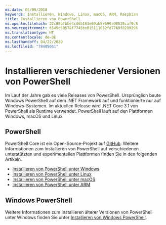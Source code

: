 ```yaml
---
ms.date: 08/09/2018
keywords: Installieren, Windows, Linux, macOS, ARM, Raspbian
title: Installieren von PowerShell
ms.openlocfilehash: 22c88bfbbe4cd6b163e69ab5e599a98528caf9c8
ms.sourcegitcommit: 6545c60578f7745be015111052fd7769f8289296
ms.translationtype: HT
ms.contentlocale: de-DE
ms.lasthandoff: 04/22/2020
ms.locfileid: "78405061"
---
```

# <a name="installing-various-versions-of-powershell"></a>Installieren verschiedener Versionen von PowerShell

Im Lauf der Jahre gab es viele Releases von PowerShell. Ursprünglich baute Windows PowerShell auf dem .NET Framework auf und funktionierte nur auf Windows-Systemen. Im aktuellen Release wird .NET Core 3.1 von PowerShell als Runtime verwendet. PowerShell läuft auf den Plattformen Windows, macOS und Linux.

## <a name="powershell"></a>PowerShell

PowerShell Core ist ein Open-Source-Projekt auf [GitHub](https://github.com/powershell/powershell). Weitere Informationen zum Installieren von PowerShell auf verschiedenen unterstützten und experimentellen Plattformen finden Sie in den folgenden Artikeln.

- [Installieren von PowerShell unter Windows](Installing-PowerShell-Core-on-Windows.md)
- [Installieren von PowerShell unter Linux](Installing-PowerShell-Core-on-Linux.md)
- [Installieren von PowerShell unter macOS](Installing-PowerShell-Core-on-macOS.md)
- [Installieren von PowerShell unter ARM](PowerShell-Core-on-ARM.md)

## <a name="windows-powershell"></a>Windows PowerShell

Weitere Informationen zum Installieren älterer Versionen von PowerShell unter Windows finden Sie unter [Installieren von Windows PowerShell](installing-windows-powershell.md).
